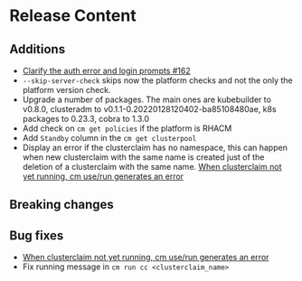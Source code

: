 [comment]: # ( Copyright Contributors to the Open Cluster Management project )
# Release Content
## Additions

- [Clarify the auth error and login prompts #162](https://github.com/stolostron/cm-cli/issues/162)
- `--skip-server-check` skips now the platform checks and not the only the platform version check.
- Upgrade a number of packages. The main ones are kubebuilder to v0.8.0, clusteradm to v0.1.1-0.20220128120402-ba85108480ae, k8s packages to 0.23.3, cobra to 1.3.0
- Add check on `cm get policies` if the platform is RHACM
- Add `Standby` column in the `cm get clusterpool`
- Display an error if the clusterclaim has no namespace,  this can happen when new clusterclaim with the same name is created just of the deletion of a clusterclaim with the same name. [When clusterclaim not yet running, cm use/run generates an error](https://github.com/stolostron/cm-cli/issues/167)
## Breaking changes

## Bug fixes

- [When clusterclaim not yet running, cm use/run generates an error](https://github.com/stolostron/cm-cli/issues/167)
- Fix running message in `cm run cc <clusterclaim_name>`

